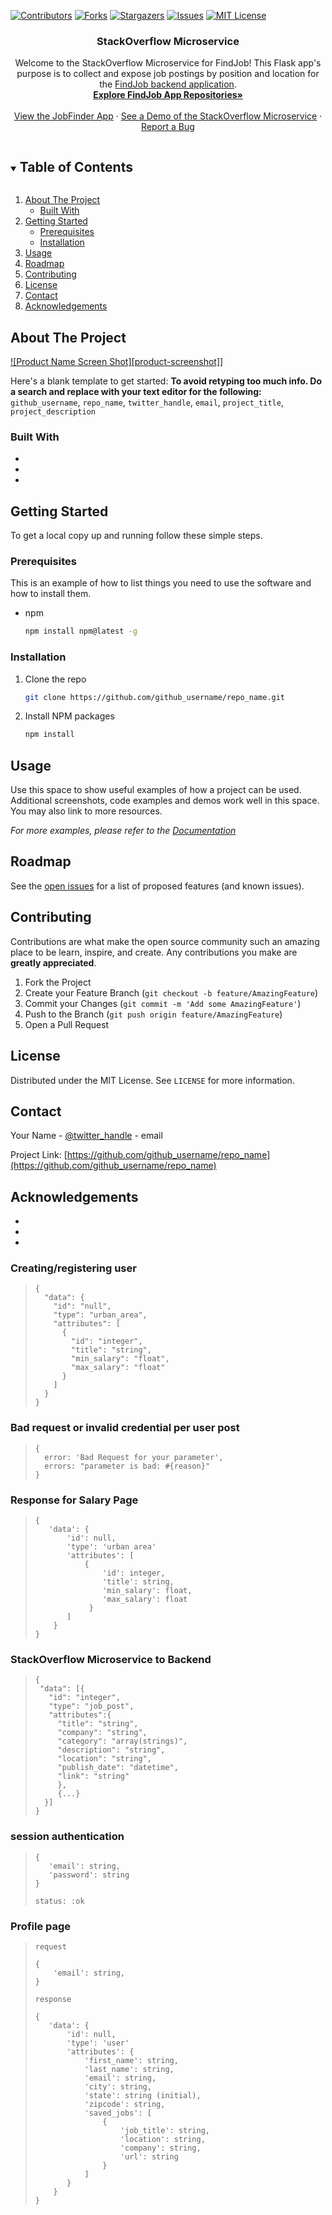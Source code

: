 <!--
*** Thanks for checking out the Best-README-Template. If you have a suggestion
*** that would make this better, please fork the repo and create a pull request
*** or simply open an issue with the tag "enhancement".
*** Thanks again! Now go create something AMAZING! :D
***
***
***
*** To avoid retyping too much info. Do a search and replace for the following:
*** github_username, repo_name, twitter_handle, email, project_title, project_description
-->



<!-- PROJECT SHIELDS -->
<!--
*** I'm using markdown "reference style" links for readability.
*** Reference links are enclosed in brackets [ ] instead of parentheses ( ).
*** See the bottom of this document for the declaration of the reference variables
*** for contributors-url, forks-url, etc. This is an optional, concise syntax you may use.
*** https://www.markdownguide.org/basic-syntax/#reference-style-links
-->
[![Contributors][contributors-shield]][contributors-url]
[![Forks][forks-shield]][forks-url]
[![Stargazers][stars-shield]][stars-url]
[![Issues][issues-shield]][issues-url]
[![MIT License][license-shield]][license-url]

  <h3 align="center">StackOverflow Microservice</h3>

  <p align="center">
    Welcome to the StackOverflow Microservice for FindJob! This Flask app's purpose is to collect and expose job postings by position and location for the <a href=https://www.github.com/Mod4JobFinder/findjob-backend>FindJob backend application</a>.
    <br />
    <a href="https://github.com/Mod4JobFinder"><strong>Explore FindJob App Repositories»</strong></a>
    <br />
    <br />
    <a href="https://jobfinderfe.herokuapp.com">View the JobFinder App</a>
    ·
    <a href="https://job-microservice.herokuapp.com/api/v1/jobs?title=software+engineer&location=denver,co">See a Demo of the StackOverflow Microservice</a>
    ·
    <a href="https://github.com/Mod4JobFinder/stackoverflow_microservice/issues">Report a Bug</a>
  </p>
</p>



<!-- TABLE OF CONTENTS -->
<details open="open">
  <summary><h2 style="display: inline-block">Table of Contents</h2></summary>
  <ol>
    <li>
      <a href="#about-the-project">About The Project</a>
      <ul>
        <li><a href="#built-with">Built With</a></li>
      </ul>
    </li>
    <li>
      <a href="#getting-started">Getting Started</a>
      <ul>
        <li><a href="#prerequisites">Prerequisites</a></li>
        <li><a href="#installation">Installation</a></li>
      </ul>
    </li>
    <li><a href="#usage">Usage</a></li>
    <li><a href="#roadmap">Roadmap</a></li>
    <li><a href="#contributing">Contributing</a></li>
    <li><a href="#license">License</a></li>
    <li><a href="#contact">Contact</a></li>
    <li><a href="#acknowledgements">Acknowledgements</a></li>
  </ol>
</details>



<!-- ABOUT THE PROJECT -->
## About The Project

[![Product Name Screen Shot][product-screenshot]](https://job-microservice.herokuapp.com/jobs?location=denver,co&position=software+engineer)]

Here's a blank template to get started:
**To avoid retyping too much info. Do a search and replace with your text editor for the following:**
`github_username`, `repo_name`, `twitter_handle`, `email`, `project_title`, `project_description`


### Built With

* []()
* []()
* []()



<!-- GETTING STARTED -->
## Getting Started

To get a local copy up and running follow these simple steps.

### Prerequisites

This is an example of how to list things you need to use the software and how to install them.
* npm
  ```sh
  npm install npm@latest -g
  ```

### Installation

1. Clone the repo
   ```sh
   git clone https://github.com/github_username/repo_name.git
   ```
2. Install NPM packages
   ```sh
   npm install
   ```



<!-- USAGE EXAMPLES -->
## Usage

Use this space to show useful examples of how a project can be used. Additional screenshots, code examples and demos work well in this space. You may also link to more resources.

_For more examples, please refer to the [Documentation](https://example.com)_



<!-- ROADMAP -->
## Roadmap

See the [open issues](https://github.com/github_username/repo_name/issues) for a list of proposed features (and known issues).



<!-- CONTRIBUTING -->
## Contributing

Contributions are what make the open source community such an amazing place to be learn, inspire, and create. Any contributions you make are **greatly appreciated**.

1. Fork the Project
2. Create your Feature Branch (`git checkout -b feature/AmazingFeature`)
3. Commit your Changes (`git commit -m 'Add some AmazingFeature'`)
4. Push to the Branch (`git push origin feature/AmazingFeature`)
5. Open a Pull Request



<!-- LICENSE -->
## License

Distributed under the MIT License. See `LICENSE` for more information.



<!-- CONTACT -->
## Contact

Your Name - [@twitter_handle](https://twitter.com/twitter_handle) - email

Project Link: [https://github.com/github_username/repo_name](https://github.com/github_username/repo_name)



<!-- ACKNOWLEDGEMENTS -->
## Acknowledgements

* []()
* []()
* []()





<!-- MARKDOWN LINKS & IMAGES -->
<!-- https://www.markdownguide.org/basic-syntax/#reference-style-links -->
[contributors-shield]: https://img.shields.io/github/contributors/Mod4JobFinder/stackoverflow_service.svg?style=for-the-badge
[contributors-url]: https://github.com/Mod4JobFinder/stackoverflow_service/graphs/contributors
[forks-shield]: https://img.shields.io/github/forks/Mod4JobFinder/stackoverflow_service.svg?style=for-the-badge
[forks-url]: https://github.com/Mod4JobFinder/stackoverflow_service/network/members
[stars-shield]: https://img.shields.io/github/stars/Mod4JobFinder/stackoverflow_service.svg?style=for-the-badge
[stars-url]: https://github.com/Mod4JobFinder/stackoverflow_service/stargazers
[issues-shield]: https://img.shields.io/github/issues/Mod4JobFinder/stackoverflow_service.svg?style=for-the-badge
[issues-url]: https://github.com/Mod4JobFinder/stackoverflow_service/issues
[license-shield]: https://img.shields.io/github/license/Mod4JobFinder/stackoverflow_service.svg?style=for-the-badge
[license-url]: https://github.com/Mod4JobFinder/stackoverflow_service/blob/master/LICENSE.txt
[linkedin-shield]: https://img.shields.io/badge/-LinkedIn-black.svg?style=for-the-badge&logo=linkedin&colorB=555
[linkedin-url]: https://linkedin.com/in/trevor-suter-216207203/

### Creating/registering user

> ```
> {
>   "data": {
>     "id": "null",
>     "type": "urban_area",
>     "attributes": [
>       {
>         "id": "integer",
>         "title": "string",
>         "min_salary": "float",
>         "max_salary": "float"
>       }
>     ]
>   }
> }

### Bad request or invalid credential per user post

> ```
> {
>   error: 'Bad Request for your parameter',
>   errors: "parameter is bad: #{reason}"
> }


### Response for Salary Page

>```
>{
>    'data': { 
>        'id': null,
>        'type': 'urban area'
>        'attributes': [
>            {  
>                'id': integer,
>                'title': string,
>                'min_salary': float,
>                'max_salary': float
>             }
>        ]
>     }
>}

### StackOverflow Microservice to Backend

> ```
> {
>  "data": [{
>    "id": "integer",
>    "type": "job_post",
>    "attributes":{
>      "title": "string",
>      "company": "string",
>      "category": "array(strings)",
>      "description": "string",
>      "location": "string",
>      "publish_date": "datetime",
>      "link": "string"
>      },
>      {...}
>   }]
> }
 

### session authentication

>```
>{ 
>    'email': string,
>    'password': string
>}
> 
> status: :ok

### Profile page

>```
>request
>
>{
>     'email': string,
>}
>
>response
>
>{
>    'data': { 
>        'id': null,
>        'type': 'user'
>        'attributes': {
>            'first_name': string,
>            'last_name': string,
>            'email': string,
>            'city': string,
>            'state': string (initial),
>            'zipcode': string,
>            'saved_jobs': [
>                {
>                    'job_title': string,
>                    'location': string,
>                    'company': string,
>                    'url': string
>                }
>            ]
>        }
>     }
>}

